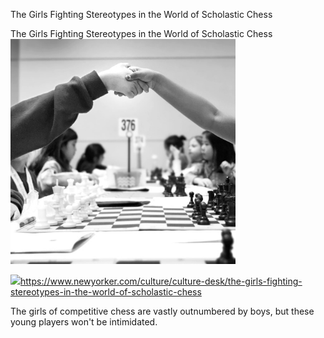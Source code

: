 The Girls Fighting Stereotypes in the World of Scholastic Chess

The Girls Fighting Stereotypes in the World of Scholastic Chess
![](../_resources/1cc6bb30fa674f4df4d4298a5d293420.png)

![](../_resources/af643c58efe581c8050deed284817183.png)https://www.newyorker.com/culture/culture-desk/the-girls-fighting-stereotypes-in-the-world-of-scholastic-chess

The girls of competitive chess are vastly outnumbered by boys, but these young players won't be intimidated.
